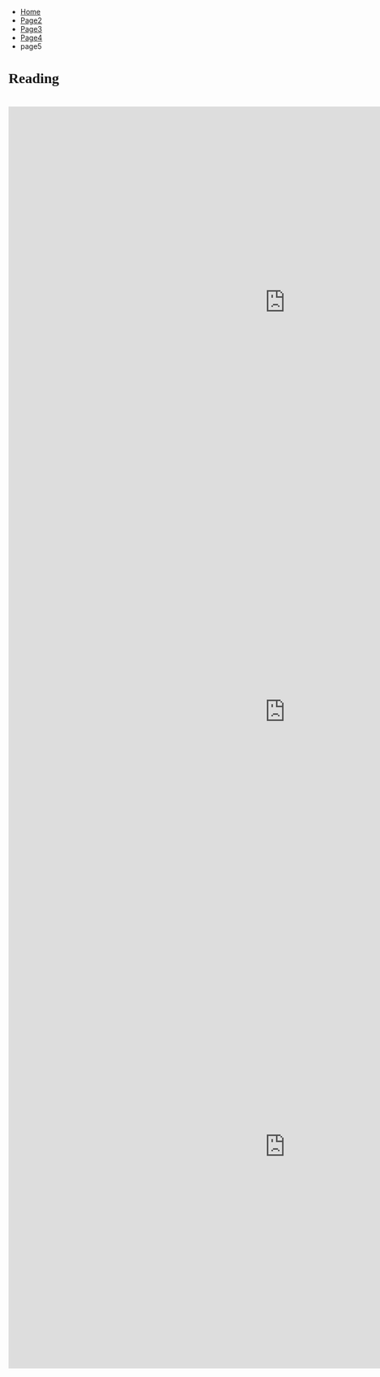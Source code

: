 

<ul class="breadcrumb">
  <li><a href="index.html">Home</a></li>
  <li><a href="page2.html">Page2</a></li>
  <li><a href="page3.html">Page3</a></li>
  <li><a href="page4.html">Page4</a></li>
  <li>page5</li>
</ul>

<html>
<body>

<h1 style="font-family:Cooper Black;"> Reading <h1>



<iframe src="https://h5p.org/h5p/embed/165906" width="1090" height="770" frameborder="0" allowfullscreen="allowfullscreen"></iframe><script src="https://h5p.org/sites/all/modules/h5p/library/js/h5p-resizer.js" charset="UTF-8"></script>


<iframe src="https://h5p.org/h5p/embed/165909" width="1090" height="839" frameborder="0" allowfullscreen="allowfullscreen"></iframe><script src="https://h5p.org/sites/all/modules/h5p/library/js/h5p-resizer.js" charset="UTF-8"></script>

<iframe src="https://h5p.org/h5p/embed/165911" width="1090" height="872" frameborder="0" allowfullscreen="allowfullscreen"></iframe><script src="https://h5p.org/sites/all/modules/h5p/library/js/h5p-resizer.js" charset="UTF-8"></script>
